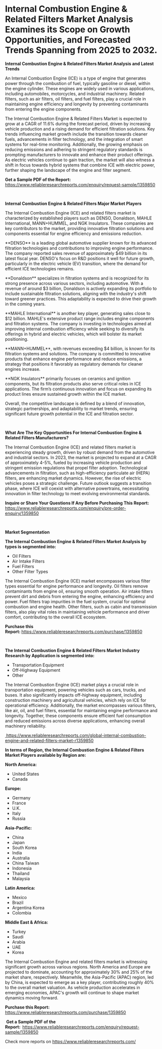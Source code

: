 <p><h1>Internal Combustion Engine & Related Filters Market Analysis Examines its Scope on Growth Opportunities, and Forecasted Trends Spanning from 2025 to 2032.</h1></p><p><strong>Internal Combustion Engine & Related Filters Market Analysis and Latest Trends</strong></p>
<p><p>An Internal Combustion Engine (ICE) is a type of engine that generates power through the combustion of fuel, typically gasoline or diesel, within the engine cylinder. These engines are widely used in various applications, including automobiles, motorcycles, and industrial machinery. Related filters, such as air filters, oil filters, and fuel filters, play a crucial role in maintaining engine efficiency and longevity by preventing contaminants from entering the engine components.</p><p>The Internal Combustion Engine & Related Filters Market is expected to grow at a CAGR of 11.6% during the forecast period, driven by increasing vehicle production and a rising demand for efficient filtration solutions. Key trends influencing market growth include the transition towards cleaner fuels, advancements in filter technology, and the integration of smart systems for real-time monitoring. Additionally, the growing emphasis on reducing emissions and adhering to stringent regulatory standards is prompting manufacturers to innovate and enhance their product offerings. As electric vehicles continue to gain traction, the market will also witness a shift in focus towards hybrid systems that combine ICE with electric power, further shaping the landscape of the engine and filter segment.</p></p>
<p><strong>Get a Sample PDF of the Report:&nbsp;</strong> <a href="https://www.reliableresearchreports.com/enquiry/request-sample/1359850?utm_campaign=2395&utm_medium=2&utm_source=Github&utm_content=ia&utm_term=22032025&utm_id=internal-combustion-engine-related-filters">https://www.reliableresearchreports.com/enquiry/request-sample/1359850</a></p>
<p>&nbsp;</p>
<p><strong>Internal Combustion Engine & Related Filters Major Market Players</strong></p>
<p><p>The Internal Combustion Engine (ICE) and related filters market is characterized by established players such as DENSO, Donaldson, MAHLE International, MANN+HUMMEL, and NGK Insulators. These companies are key contributors to the market, providing innovative filtration solutions and components essential for engine efficiency and emissions reduction.</p><p>**DENSO** is a leading global automotive supplier known for its advanced filtration technologies and contributions to improving engine performance. The company reported sales revenue of approximately $49 billion in its latest fiscal year. DENSO's focus on R&D positions it well for future growth, particularly in the electric vehicle (EV) transition, where the demand for efficient ICE technologies remains.</p><p>**Donaldson** specializes in filtration systems and is recognized for its strong presence across various sectors, including automotive. With a revenue of around $3 billion, Donaldson is actively expanding its portfolio to include sustainable filtration solutions, aligning with the industry's shift toward greener practices. This adaptability is expected to drive their growth in the coming years.</p><p>**MAHLE International** is another key player, generating sales close to $12 billion. MAHLE's extensive product range includes engine components and filtration systems. The company is investing in technologies aimed at improving internal combustion efficiency while seeking to diversify its offerings in hybrid and electric vehicles, which will bolster its market positioning.</p><p>**MANN+HUMMEL**, with revenues exceeding $4 billion, is known for its filtration systems and solutions. The company is committed to innovative products that enhance engine performance and reduce emissions, a strategy that positions it favorably as regulatory demands for cleaner engines increase.</p><p>**NGK Insulators** primarily focuses on ceramics and ignition components, but its filtration products also serve critical roles in ICE applications. The firm’s continuous innovation and focus on expanding its product lines ensure sustained growth within the ICE market.</p><p>Overall, the competitive landscape is defined by a blend of innovation, strategic partnerships, and adaptability to market trends, ensuring significant future growth potential in the ICE and filtration sector.</p></p>
<p>&nbsp;</p>
<p><strong>What Are The Key Opportunities For Internal Combustion Engine & Related Filters Manufacturers?</strong></p>
<p><p>The Internal Combustion Engine (ICE) and related filters market is experiencing steady growth, driven by robust demand from the automotive and industrial sectors. In 2023, the market is projected to expand at a CAGR of approximately 4-5%, fueled by increasing vehicle production and stringent emission regulations that propel filter adoption. Technological advancements in filtration, such as high-efficiency particulate air (HEPA) filters, are enhancing market dynamics. However, the rise of electric vehicles poses a strategic challenge. Future outlook suggests a transition phase, where ICE will coexist with alternative powertrains, necessitating innovation in filter technology to meet evolving environmental standards.</p></p>
<p><strong>Inquire or Share Your Questions If Any Before Purchasing This Report:</strong> <a href="https://www.reliableresearchreports.com/enquiry/pre-order-enquiry/1359850?utm_campaign=2395&utm_medium=2&utm_source=Github&utm_content=ia&utm_term=22032025&utm_id=internal-combustion-engine-related-filters">https://www.reliableresearchreports.com/enquiry/pre-order-enquiry/1359850</a></p>
<p>&nbsp;</p>
<p><strong>Market Segmentation</strong></p>
<p><strong>The Internal Combustion Engine & Related Filters Market Analysis by types is segmented into:</strong></p>
<p><ul><li>Oil Filters</li><li>Air Intake Filters</li><li>Fuel Filters</li><li>Other Filter Types</li></ul></p>
<p><p>The Internal Combustion Engine (ICE) market encompasses various filter types essential for engine performance and longevity. Oil filters remove contaminants from engine oil, ensuring smooth operation. Air intake filters prevent dirt and debris from entering the engine, enhancing efficiency and power. Fuel filters trap impurities in the fuel system, crucial for optimal combustion and engine health. Other filters, such as cabin and transmission filters, also play vital roles in maintaining vehicle performance and driver comfort, contributing to the overall ICE ecosystem.</p></p>
<p><strong>Purchase this Report:&nbsp;</strong><a href="https://www.reliableresearchreports.com/purchase/1359850?utm_campaign=2395&utm_medium=2&utm_source=Github&utm_content=ia&utm_term=22032025&utm_id=internal-combustion-engine-related-filters">https://www.reliableresearchreports.com/purchase/1359850</a></p>
<p>&nbsp;</p>
<p><strong>The Internal Combustion Engine & Related Filters Market Industry Research by Application is segmented into:</strong></p>
<p><ul><li>Transportation Equipment</li><li>Off-Highway Equipment</li><li>Other</li></ul></p>
<p><p>The Internal Combustion Engine (ICE) market plays a crucial role in transportation equipment, powering vehicles such as cars, trucks, and buses. It also significantly impacts off-highway equipment, including construction machinery and agricultural vehicles, which rely on ICE for operational efficiency. Additionally, the market encompasses various filters, like air, oil, and fuel filters, essential for maintaining engine performance and longevity. Together, these components ensure efficient fuel consumption and reduced emissions across diverse applications, enhancing overall machinery reliability.</p></p>
<p><a href="https://www.reliableresearchreports.com/global-internal-combustion-engine-and-related-filters-market-r1359850?utm_campaign=2395&utm_medium=2&utm_source=Github&utm_content=ia&utm_term=22032025&utm_id=internal-combustion-engine-related-filters">&nbsp;https://www.reliableresearchreports.com/global-internal-combustion-engine-and-related-filters-market-r1359850</a></p>
<p><strong>In terms of Region, the Internal Combustion Engine & Related Filters Market Players available by Region are:</strong></p>
<p>
    <p> <strong> North America: </strong>
        <ul>
            <li>United States</li>
            <li>Canada</li>
        </ul>
        </p> 
    <p> <strong> Europe: </strong>
        <ul>
            <li>Germany</li>
            <li>France</li>
            <li>U.K.</li>
            <li>Italy</li>
            <li>Russia</li>
        </ul>
        </p> 
    <p> <strong> Asia-Pacific: </strong>
        <ul>
            <li>China</li>
            <li>Japan</li>
            <li>South Korea</li>
            <li>India</li>
            <li>Australia</li>
            <li>China Taiwan</li>
            <li>Indonesia</li>
            <li>Thailand</li>
            <li>Malaysia</li>
        </ul>
        </p> 
    <p> <strong> Latin America: </strong>
        <ul>
            <li>Mexico</li>
            <li>Brazil</li>
            <li>Argentina Korea</li>
            <li>Colombia</li>
        </ul>
        </p> 
    <p> <strong> Middle East & Africa: </strong>
        <ul>
            <li>Turkey</li>
            <li>Saudi</li>
            <li>Arabia</li>
            <li>UAE</li>
            <li>Korea</li>
        </ul>
    </p>
    </p>
<p><p>The Internal Combustion Engine and related filters market is witnessing significant growth across various regions. North America and Europe are projected to dominate, accounting for approximately 30% and 25% of the market share, respectively. Meanwhile, the Asia-Pacific (APAC) region, led by China, is expected to emerge as a key player, contributing roughly 40% to the overall market valuation. As vehicle production accelerates in emerging economies, APAC's growth will continue to shape market dynamics moving forward.</p></p>
<p><strong>Purchase this Report: </strong><a href="https://www.reliableresearchreports.com/purchase/1359850?utm_campaign=2395&utm_medium=2&utm_source=Github&utm_content=ia&utm_term=22032025&utm_id=internal-combustion-engine-related-filters">https://www.reliableresearchreports.com/purchase/1359850</a></p>
<p>&nbsp;<strong>Get a Sample PDF of the Report:&nbsp;&nbsp;</strong><a href="https://www.reliableresearchreports.com/enquiry/request-sample/1359850?utm_campaign=2395&utm_medium=2&utm_source=Github&utm_content=ia&utm_term=22032025&utm_id=internal-combustion-engine-related-filters">https://www.reliableresearchreports.com/enquiry/request-sample/1359850</a></p>
<p><strong></strong></p>
<p>Check more reports on <a href="https://www.reliableresearchreports.com/?utm_campaign=2395&utm_medium=2&utm_source=Github&utm_content=ia&utm_term=22032025&utm_id=internal-combustion-engine-related-filters">https://www.reliableresearchreports.com/</a></p>